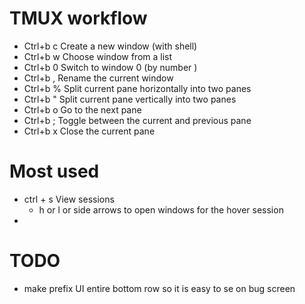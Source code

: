 # TMUX workflow

- Ctrl+b c Create a new window (with shell)
- Ctrl+b w Choose window from a list
- Ctrl+b 0 Switch to window 0 (by number )
- Ctrl+b , Rename the current window
- Ctrl+b % Split current pane horizontally into two panes
- Ctrl+b " Split current pane vertically into two panes
- Ctrl+b o Go to the next pane
- Ctrl+b ; Toggle between the current and previous pane
- Ctrl+b x Close the current pane


# Most used 
- ctrl + s View sessions
    - h or l or side arrows to open windows for the hover session
-

# TODO
- make prefix UI entire bottom row so it is easy to se on bug screen
